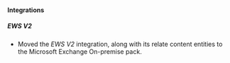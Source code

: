
#### Integrations
##### EWS V2
- Moved the *EWS V2* integration, along with its relate content entities to the Microsoft Exchange On-premise pack.
